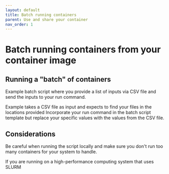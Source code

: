 ```yaml
---
layout: default
title: Batch running containers
parent: Use and share your container
nav_order: 1
---
```


# Batch running containers from your container image

## Running a "batch" of containers

Example batch script where you provide a list of inputs via CSV file and send the inputs to your run command.

Example takes a CSV file as input and expects to find your files in the locations provided
Incorporate your run command in the batch script template but replace your specific values with the values from the CSV file.

## Considerations

Be careful when running the script locally and make sure you don't run too many containers for your system to handle.

If you are running on a high-performance computing system that uses SLURM
